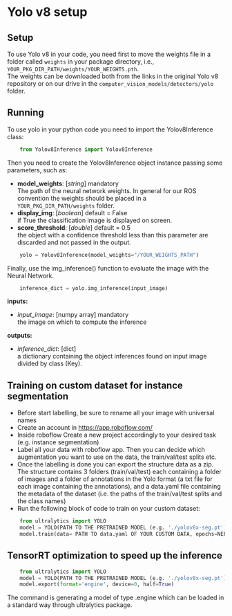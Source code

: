 
# Yolo v8 setup

## Setup
To use Yolo v8 in your code, you need first to move the weights file in a folder called ```weights``` in your package
directory, i.e., ```YOUR_PKG_DIR_PATH/weights/YOUR_WEIGHTS.pth```. \
The weights can be downloaded both from the links in the original Yolo v8 repository or on our drive in the
```computer_vision_models/detectors/yolo``` folder.

## Running
To use yolo in  your python code you need to import the Yolov8Inference class:
``` python
    from Yolov8Inference import Yolov8Inference
```
Then you need to create the Yolov8Inference object instance passing some parameters, such as:
- **model_weights**: [_string_] mandatory\
The path of the neural network weights. In general for our ROS convention the weights should be placed in a
 ```YOUR_PKG_DIR_PATH/weights``` folder.
- **display_img**: [_boolean_] default = False\
if True the classification image is displayed on screen.
- **score_threshold**: [_double_] default = 0.5 \
the object with a confidence threshold less than this parameter are discarded and not passed in the output.
``` python
    yolo = Yolov8Inference(model_weights="/YOUR_WEIGHTS_PATH")
```
Finally, use the img_inference() function to evaluate the image with the Neural Network.
``` python
    inference_dict = yolo.img_inference(input_image)
```
**inputs:**

- _input_image_: [numpy array] mandatory\
the image on which to compute the inference

**outputs:**
- _inference_dict_: [dict] \
a dictionary containing the object inferences found on input image divided by class (Key).

## Training on custom dataset for instance segmentation
* Before start labelling, be sure to rename all your image with universal names 
* Create an account in https://app.roboflow.com/
* Inside roboflow Create a new project accordingly to your desired task (e.g. instance segmentation)
* Label all your data with roboflow app. Then you can decide which augmentation you want to use on the data, the train/val/test splits etc.
* Once the labelling is done you can export the structure data as a zip. The structure contains 3 folders (train/val/test) each containing a folder of images and a folder of annotations in the Yolo format (a txt file for each image containing the annotations), and a data.yaml file containing the metadata of the dataset (i.e. the paths of the train/val/test splits and the class names) 
* Run the following block of code to train on your custom dataset: 
``` python
    from ultralytics import YOLO
    model = YOLO(PATH TO THE PRETRAINED MODEL (e.g. './yolov8x-seg.pt')) 
    model.train(data= PATH TO data.yaml OF YOUR CUSTOM DATA, epochs=NEPOCHS, batch=BATCHSIZE)
```

## TensorRT optimization to speed up the inference
``` python
    from ultralytics import YOLO
    model = YOLO(PATH TO THE PRETRAINED MODEL (e.g. './yolov8x-seg.pt')) 
    model.export(format='engine', device=0, half=True)
```
The command is generating a model of type .engine which can be loaded in a standard way through ultralytics package.
